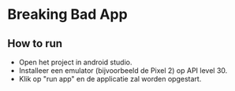 # Breaking Bad App

## How to run
- Open het project in android studio.
- Installeer een emulator (bijvoorbeeld de Pixel 2) op API level 30.
- Klik op "run app" en de applicatie zal worden opgestart.
